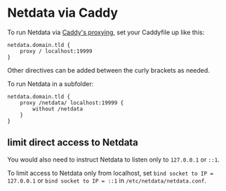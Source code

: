 # Netdata via Caddy

To run Netdata via [Caddy's proxying,](https://caddyserver.com/docs/proxy) set your Caddyfile up like this:

```caddyfile
netdata.domain.tld {
    proxy / localhost:19999
}
```

Other directives can be added between the curly brackets as needed.

To run Netdata in a subfolder:

```caddyfile
netdata.domain.tld {
    proxy /netdata/ localhost:19999 {
        without /netdata
    }
}
```

## limit direct access to Netdata

You would also need to instruct Netdata to listen only to `127.0.0.1` or `::1`.

To limit access to Netdata only from localhost, set `bind socket to IP = 127.0.0.1` or `bind socket to IP = ::1` in `/etc/netdata/netdata.conf`.

